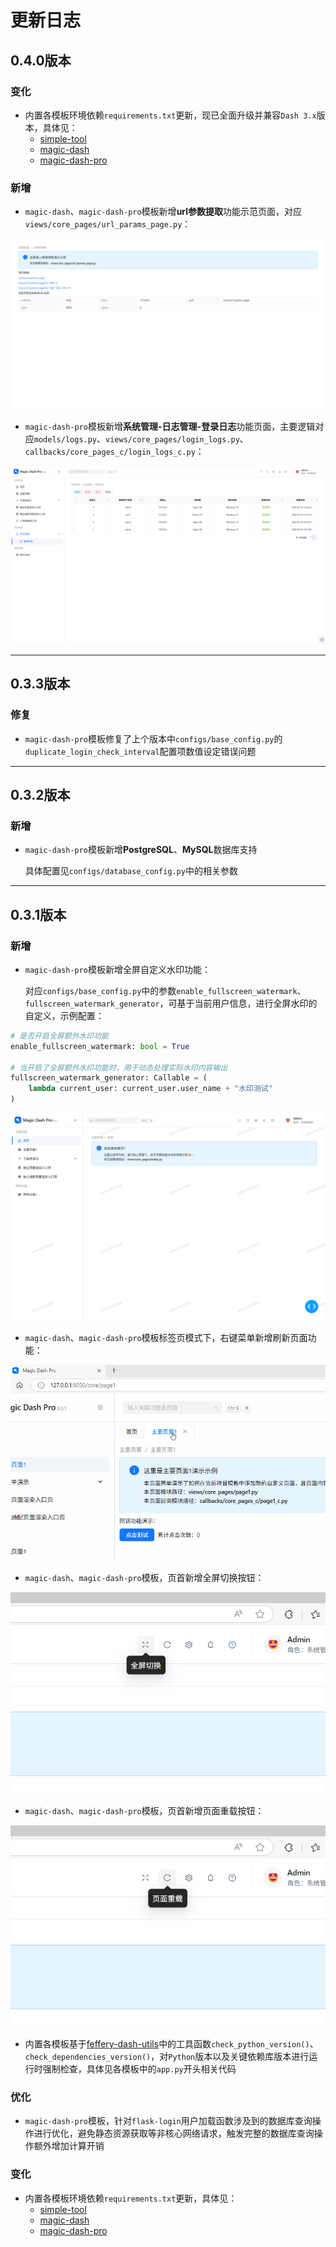 # 更新日志

## 0.4.0版本

### 变化

- 内置各模板环境依赖`requirements.txt`更新，现已全面升级并兼容`Dash 3.x`版本，具体见：
  - [simple-tool](./magic_dash/templates/simple-tool/requirements.txt)
  - [magic-dash](./magic_dash/templates/magic-dash/requirements.txt)
  - [magic-dash-pro](./magic_dash/templates/magic-dash-pro/requirements.txt)

### 新增

- `magic-dash`、`magic-dash-pro`模板新增**url参数提取**功能示范页面，对应`views/core_pages/url_params_page.py`：

<p align="center">
    <img src="./imgs/changelog/0.4.0/url参数提取示例演示.png"></img>
</p>

- `magic-dash-pro`模板新增**系统管理-日志管理-登录日志**功能页面，主要逻辑对应`models/logs.py`、`views/core_pages/login_logs.py`、`callbacks/core_pages_c/login_logs_c.py`：

<p align="center">
    <img src="./imgs/changelog/0.4.0/系统管理-日志管理-登录日志演示.png"></img>
</p>

---

## 0.3.3版本

### 修复

- `magic-dash-pro`模板修复了上个版本中`configs/base_config.py`的`duplicate_login_check_interval`配置项数值设定错误问题

---

## 0.3.2版本

### 新增

- `magic-dash-pro`模板新增**PostgreSQL**、**MySQL**数据库支持

  具体配置见`configs/database_config.py`中的相关参数

---

## 0.3.1版本

### 新增

- `magic-dash-pro`模板新增全屏自定义水印功能：

  对应`configs/base_config.py`中的参数`enable_fullscreen_watermark`、`fullscreen_watermark_generator`，可基于当前用户信息，进行全屏水印的自定义，示例配置：

```python
# 是否开启全屏额外水印功能
enable_fullscreen_watermark: bool = True

# 当开启了全屏额外水印功能时，用于动态处理实际水印内容输出
fullscreen_watermark_generator: Callable = (
    lambda current_user: current_user.user_name + "水印测试"
)
```

<p align="center">
    <img src="./imgs/changelog/0.3.1/全屏水印演示.png"></img>
</p>

- `magic-dash`、`magic-dash-pro`模板标签页模式下，右键菜单新增刷新页面功能：

<p align="center">
    <img src="./imgs/changelog/0.3.1/右键菜单刷新页面演示.gif"></img>
</p>

- `magic-dash`、`magic-dash-pro`模板，页首新增全屏切换按钮：

<p align="center">
    <img src="./imgs/changelog/0.3.1/页首全屏切换演示.png"></img>
</p>

- `magic-dash`、`magic-dash-pro`模板，页首新增页面重载按钮：

<p align="center">
    <img src="./imgs/changelog/0.3.1/页首页面重载演示.png"></img>
</p>

- 内置各模板基于[feffery-dash-utils](https://github.com/CNFeffery/feffery-dash-utils)中的工具函数`check_python_version()`、`check_dependencies_version()`，对`Python`版本以及关键依赖库版本进行运行时强制检查，具体见各模板中的`app.py`开头相关代码

### 优化

- `magic-dash-pro`模板，针对`flask-login`用户加载函数涉及到的数据库查询操作进行优化，避免静态资源获取等非核心网络请求，触发完整的数据库查询操作额外增加计算开销

### 变化

- 内置各模板环境依赖`requirements.txt`更新，具体见：
  - [simple-tool](./magic_dash/templates/simple-tool/requirements.txt)
  - [magic-dash](./magic_dash/templates/magic-dash/requirements.txt)
  - [magic-dash-pro](./magic_dash/templates/magic-dash-pro/requirements.txt)
